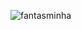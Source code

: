 ![fantasminha](https://github.com/frescks/frescks/assets/128390847/4d5f0b6d-2c63-4e29-859a-5e3dca4f413c)
